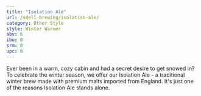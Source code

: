 ```yaml
---
title: "Isolation Ale"
url: /odell-brewing/isolation-ale/
category: Other Style
style: Winter Warmer
abv: 6
ibu: 0
srm: 0
upc: 0
---
```

Ever been in a warm, cozy cabin and had a secret desire to get snowed in? To celebrate the winter season, we offer our Isolation Ale - a traditional winter brew made with premium malts imported from England. It's just one of the reasons Isolation Ale stands alone.
